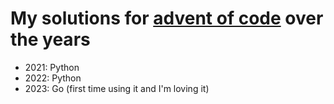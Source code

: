 # My solutions for [advent of code](https://adventofcode.com) over the years

- 2021: Python
- 2022: Python
- 2023: Go (first time using it and I'm loving it)
